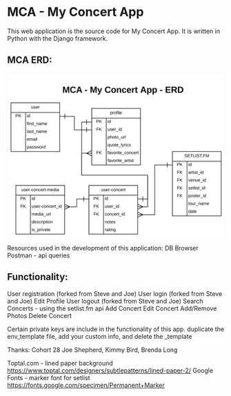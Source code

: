 # MCA - My Concert App
This web application is the source code for My Concert App. It is written in Python with the Django framework.

## MCA ERD:
![ERD](MCA-ERD.png)


Resources used in the development of this application:
DB Browser
Postman - api queries

## Functionality:
User registration (forked from Steve and Joe)
User login (forked from Steve and Joe)
Edit Profile
User logout (forked from Steve and Joe)
Search Concerts - using the setlist.fm api
Add Concert
Edit Concert
Add/Remove Photos
Delete Concert


Certain private keys are include in the functionality of this app.
duplicate the env_template file, add your custom info, and delete the _template


Thanks:
Cohort 28
Joe Shepherd, Kimmy Bird, Brenda Long

Toptal.com - lined paper background
https://www.toptal.com/designers/subtlepatterns/lined-paper-2/
Google Fonts - marker font for setlist
https://fonts.google.com/specimen/Permanent+Marker
